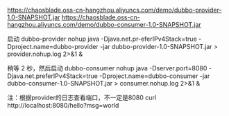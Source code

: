 
https://chaosblade.oss-cn-hangzhou.aliyuncs.com/demo/dubbo-provider-1.0-SNAPSHOT.jar
https://chaosblade.oss-cn-hangzhou.aliyuncs.com/demo/dubbo-consumer-1.0-SNAPSHOT.jar

启动 dubbo-provider
nohup java -Djava.net.pr-eferIPv4Stack=true -Dproject.name=dubbo-provider -jar dubbo-provider-1.0-SNAPSHOT.jar > provider.nohup.log 2>&1 &

稍等 2 秒，然后启动 dubbo-consumer
nohup java -Dserver.port=8080 -Djava.net.preferIPv4Stack=true -Dproject.name=dubbo-consumer -jar dubbo-consumer-1.0-SNAPSHOT.jar > consumer.nohup.log 2>&1 &

注：根据provider的日志查看端口，不一定是8080
curl http://localhost:8080/hello?msg=world